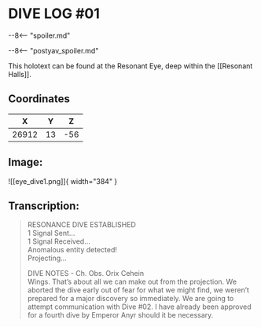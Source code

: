 # DIVE LOG #01

--8<-- "spoiler.md"

--8<-- "postyav_spoiler.md"

This holotext can be found at the Resonant Eye, deep within the [[Resonant Halls]].

## Coordinates
| **X** | **Y** | **Z** |
| :---: | :---: | :---: |
| 26912 |  13  | -56 |

## Image:

![[eye_dive1.png]]{ width="384" }

## Transcription:
> RESONANCE DIVE ESTABLISHED <br>
1 Signal Sent… <br>
1 Signal Received… <br>
Anomalous entity detected! <br>
Projecting…
>
> DIVE NOTES - Ch. Obs. Orix Cehein <br>
> Wings. That’s about all we can make out from the projection. We aborted the dive early out of fear for what we might find, we weren’t prepared for a major discovery so immediately. We are going to attempt communication with Dive #02. I have already been approved for a fourth dive by Emperor Anyr should it be necessary.
